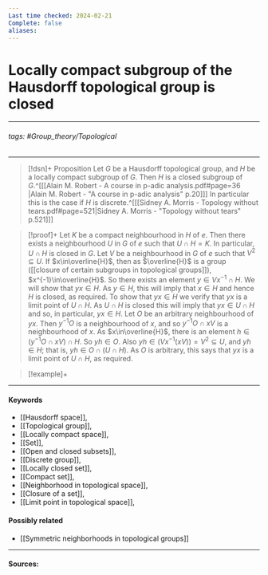 ```yaml
---
Last time checked: 2024-02-21
Complete: false
aliases:
---
```

# Locally compact subgroup of the Hausdorff topological group is closed
***
###### tags: #Group_theory/Topological 
***
>[!dsn]+ Proposition
>Let $G$ be a Hausdorff topological group, and $H$ be a locally compact subgroup of $G$. Then $H$ is a closed subgroup of $G$.^[[[Alain M. Robert - A course in p-adic analysis.pdf#page=36 |Alain M. Robert - "A course in p-adic analysis" p.20]]] In particular this is the case if $H$ is discrete.^[[[Sidney A. Morris - Topology without tears.pdf#page=521|Sidney A. Morris - "Topology without tears" p.521]]]

>[!proof]+
>Let $K$ be a compact neighbourhood in $H$ of $e$. Then there exists a neighbourhood $U$ in $G$ of $e$ such that $U\cap H=K$. In particular, $U\cap H$ is closed in $G$. Let $V$ be a neighbourhood in $G$ of $e$ such that $V^{2}\subseteq U$.
>If $x\in\overline{H}$, then as $\overline{H}$ is a group ([[closure of certain subgroups in topological groups]]), $x^{-1}\in\overline{H}$. So there exists an element $y\in Vx^{-1}\cap H$. We will show that $yx\in H$. As $y\in H$, this will imply that $x\in H$ and hence $H$ is closed, as required.
>To show that $yx\in H$ we verify that $yx$ is a limit point of $U\cap H$. As $U\cap H$ is closed this will imply that $yx\in U\cap H$ and so, in particular, $yx\in H$.
>Let $O$ be an arbitrary neighbourhood of $yx$. Then $y^{-1}O$ is a neighbourhood of $x$, and so $y^{-1}O\cap xV$ is a neighbourhood of $x$. As $x\in\overline{H}$, there is an element $h\in(y^{-1}O\cap xV)\cap H$. So $yh\in O$. Also $yh\in(Vx^{-1}(xV))=V^{2}\subseteq U$, and $yh\in H$; that is, $yh\in O\cap(U\cap H)$. As $O$ is arbitrary, this says that $yx$ is a limit point of $U\cap H$, as required.

>[!example]+ 
>
***
#### Keywords
- [[Hausdorff space]],
- [[Topological group]],
- [[Locally compact space]],
- [[Set]],
- [[Open and closed subsets]],
- [[Discrete group]],
- [[Locally closed set]],
- [[Compact set]],
- [[Neighborhood in topological space]],
- [[Closure of a set]],
- [[Limit point in topological space]],
#### Possibly related
- [[Symmetric neighborhoods in topological groups]]
***
#### Sources: